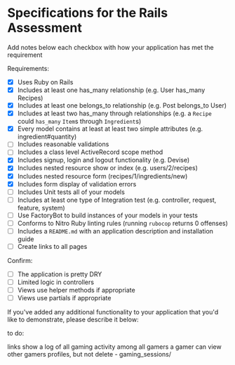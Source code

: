 # Specifications for the Rails Assessment

Add notes below each checkbox with how your application has met the requirement

Requirements:
- [x] Uses Ruby on Rails
- [x] Includes at least one has_many relationship (e.g. User has_many Recipes)
  <!-- Platform has_many video_games -->
- [x] Includes at least one belongs_to relationship (e.g. Post belongs_to User)
  <!-- VideoGame belongs_to platform -->
- [x] Includes at least two has_many through relationships (e.g. a `Recipe` could `has_many` `Item`s through `Ingredient`s)
  <!-- Platform has_many gamers through video_games & Gamer has_many platforms through video_games -->
  <!-- VideoGame has_many gamers through gaming_sessions & Gamer has_many :video_games, through: :gaming_sessions -->
- [x] Every model contains at least at least two simple attributes (e.g. ingredient#quantity)
  <!-- Gamer has a name, gamertag, and password; GamingSession has a start_time, end_time, and rating; Platform has a name, developer, and release_datte; VideoGame has a name, release_date, and genre. -->
- [ ] Includes reasonable validations
  <!-- Gamer validates for presence of name, gamertag, and password, for uniqueness of username, and for password requirements.  -->
  <!-- VideoGame validates for presence of name, release_date, and genre, and for uniqueness of name within a platform. -->
- [ ] Includes a class level ActiveRecord scope method
  <!-- https://guides.rubyonrails.org/active_record_querying.html#scopes -->
- [x] Includes signup, login and logout functionality (e.g. Devise)
  <!-- A gamer can signin, signout, and sign up -->
- [x] Includes nested resource show or index (e.g. users/2/recipes)
  <!-- platforms/1/video_games will load the index page for video_games -->
  <!-- platforms/1/video_game/1 will load the show page for that video_game -->
- [x] Includes nested resource form (recipes/1/ingredients/new)
  <!-- platforms/1/video_games/new will load a form to create a new video_game -->
  <!-- platforms/1/video_games/1/edit will load a form to edit a new video_game -->
- [x] Includes form display of validation errors
  <!-- gamer and video_game forms show a list of errors upon invalid input -->
- [ ] Includes Unit tests all of your models
- [ ] Includes at least one type of Integration test (e.g. controller, request, feature, system)
- [ ] Use FactoryBot to build instances of your models in your tests
- [ ] Conforms to Nitro Ruby linting rules (running `rubocop` returns 0 offenses)
- [ ] Includes a `README.md` with an application description and installation guide
- [ ] Create links to all pages

Confirm:
- [ ] The application is pretty DRY
- [ ] Limited logic in controllers
- [ ] Views use helper methods if appropriate
- [ ] Views use partials if appropriate

If you've added any additional functionality to your application that you'd like to demonstrate, please describe it below:

<!-- ideas: slugs in urls, pictures, bootstrap -->
to do:

links
show a log of all gaming activity among all gamers
a gamer can view other gamers profiles, but not delete - gaming_sessions/
